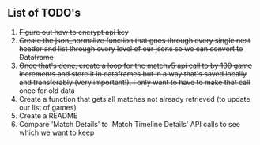 ## List of TODO's
1. ~~Figure out how to encrypt api key~~
2. ~~Create the json_normalize function that goes through every single nest header and list through every level of our jsons so we can convert to Dataframe~~
3. ~~Once that's done, create a loop for the matchv5 api call to by 100 game increments and store it in dataframes but in a way that's saved locally and transferably (very important!), I only want to have to make that call once for old data~~
4. Create a function that gets all matches not already retrieved (to update our list of games)
5. Create a README
6. Compare 'Match Details' to 'Match Timeline Details' API calls to see which we want to keep